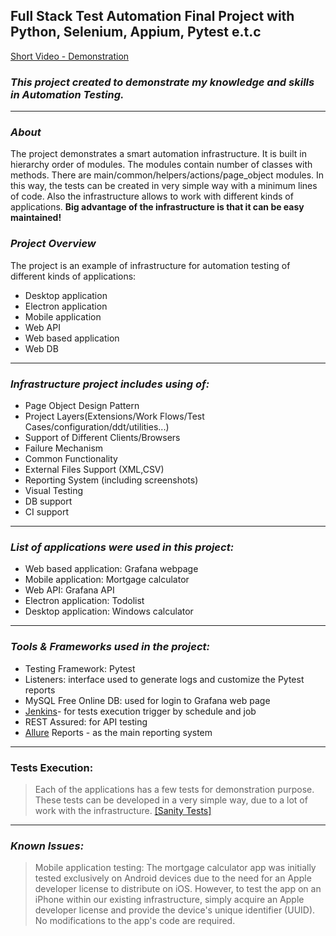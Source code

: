 ## **Full Stack Test Automation Final Project with Python, Selenium, Appium, Pytest e.t.c**
[Short Video - Demonstration]()
### **_This project created to demonstrate my knowledge and skills in Automation Testing._**
***
### _About_
The project demonstrates a smart automation infrastructure. It is built in hierarchy order of modules. 
The modules contain number of classes with methods.
There are main/common/helpers/actions/page_object modules.
In this way, the tests can be created in very simple way with a minimum lines of code.
Also the infrastructure allows to work with different kinds of applications.
**Big advantage of the infrastructure is that it can be easy maintained!**

### _Project Overview_
The project is an example of infrastructure for automation testing of different kinds of applications:
* Desktop application
* Electron application
* Mobile application
* Web API
* Web based application
* Web DB

***

### **_Infrastructure project includes using of:_**
* Page Object Design Pattern
* Project Layers(Extensions/Work Flows/Test Cases/configuration/ddt/utilities...)
* Support of Different Clients/Browsers
* Failure Mechanism
* Common Functionality
* External Files Support (XML,CSV)
* Reporting System (including screenshots)
* Visual Testing
* DB support
* CI support  

***

### _List of applications were used in this project:_
* Web based application: Grafana webpage
* Mobile application: Mortgage calculator
* Web API: Grafana API
* Electron application: Todolist
* Desktop application: Windows calculator

***

### _Tools & Frameworks used in the project:_
* Testing Framework: Pytest
* Listeners: interface used to generate logs and customize the Pytest reports
* MySQL Free Online DB: used for login to Grafana web page
* [Jenkins](https://www.jenkins.io/)- for tests execution trigger by schedule and job
* REST Assured: for API testing
* [Allure]() Reports - as the main reporting system

***

### Tests Execution:
> Each of the applications has a few tests for demonstration purpose.
These tests can be developed in a very simple way, due to a lot of work with the infrastructure.
[[Sanity Tests]]()

***

### _Known Issues:_
>Mobile application testing:
The mortgage calculator app was initially tested exclusively on Android devices 
due to the need for an Apple developer license to distribute on iOS. 
However, to test the app on an iPhone within our existing infrastructure, 
simply acquire an Apple developer license and provide the device's unique identifier (UUID). 
No modifications to the app's code are required.
